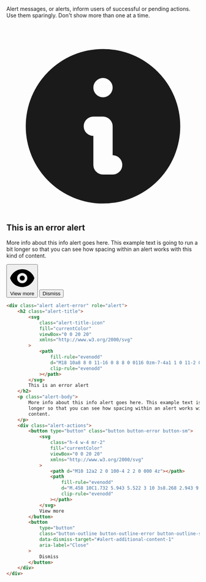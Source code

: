 Alert messages, or alerts, inform users of successful or pending actions. Use them sparingly. Don't show more than one at a time.

<div class="not-prose">
	<div class="alert alert-error" role="alert">
		<h2 class="alert-title">
			<svg class="alert-title-icon" fill="currentColor" viewBox="0 0 20 20" xmlns="http://www.w3.org/2000/svg"><path fill-rule="evenodd" d="M18 10a8 8 0 11-16 0 8 8 0 0116 0zm-7-4a1 1 0 11-2 0 1 1 0 012 0zM9 9a1 1 0 000 2v3a1 1 0 001 1h1a1 1 0 100-2v-3a1 1 0 00-1-1H9z" clip-rule="evenodd"></path></svg>
			This is an error alert
		</h2>
		<p class="alert-body">
			More info about this info alert goes here. This example text is going to run a bit longer so that you can see how spacing within an alert works with this kind of content.
		</p>
		<div class="alert-actions">
			<button type="button" class="button button-error button-sm">
			<svg class="h-4 w-4 mr-2" fill="currentColor" viewBox="0 0 20 20" xmlns="http://www.w3.org/2000/svg"><path d="M10 12a2 2 0 100-4 2 2 0 000 4z"></path><path fill-rule="evenodd" d="M.458 10C1.732 5.943 5.522 3 10 3s8.268 2.943 9.542 7c-1.274 4.057-5.064 7-9.542 7S1.732 14.057.458 10zM14 10a4 4 0 11-8 0 4 4 0 018 0z" clip-rule="evenodd"></path></svg>
			View more
			</button>
			<button type="button" class="button-outline button-outline-error button-outline-sm" data-dismiss-target="#alert-additional-content-1" aria-label="Close">
			Dismiss
			</button>
		</div>
	</div>
</div>

```html
<div class="alert alert-error" role="alert">
	<h2 class="alert-title">
		<svg
			class="alert-title-icon"
			fill="currentColor"
			viewBox="0 0 20 20"
			xmlns="http://www.w3.org/2000/svg"
		>
			<path
				fill-rule="evenodd"
				d="M18 10a8 8 0 11-16 0 8 8 0 0116 0zm-7-4a1 1 0 11-2 0 1 1 0 012 0zM9 9a1 1 0 000 2v3a1 1 0 001 1h1a1 1 0 100-2v-3a1 1 0 00-1-1H9z"
				clip-rule="evenodd"
			></path>
		</svg>
		This is an error alert
	</h2>
	<p class="alert-body">
		More info about this info alert goes here. This example text is going to run a bit
		longer so that you can see how spacing within an alert works with this kind of
		content.
	</p>
	<div class="alert-actions">
		<button type="button" class="button button-error button-sm">
			<svg
				class="h-4 w-4 mr-2"
				fill="currentColor"
				viewBox="0 0 20 20"
				xmlns="http://www.w3.org/2000/svg"
			>
				<path d="M10 12a2 2 0 100-4 2 2 0 000 4z"></path>
				<path
					fill-rule="evenodd"
					d="M.458 10C1.732 5.943 5.522 3 10 3s8.268 2.943 9.542 7c-1.274 4.057-5.064 7-9.542 7S1.732 14.057.458 10zM14 10a4 4 0 11-8 0 4 4 0 018 0z"
					clip-rule="evenodd"
				></path>
			</svg>
			View more
		</button>
		<button
			type="button"
			class="button-outline button-outline-error button-outline-sm"
			data-dismiss-target="#alert-additional-content-1"
			aria-label="Close"
		>
			Dismiss
		</button>
	</div>
</div>
```
